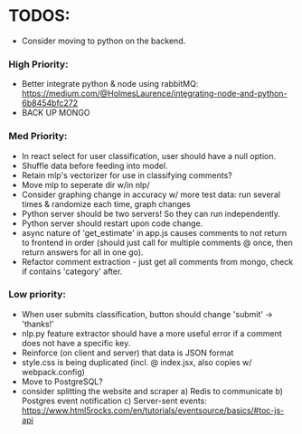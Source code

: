 # TODOS:
- Consider moving to python on the backend.

### High Priority:
- Better integrate python & node using rabbitMQ: https://medium.com/@HolmesLaurence/integrating-node-and-python-6b8454bfc272
- BACK UP MONGO

### Med Priority:
- In react select for user classification, user should have a null option.
- Shuffle data before feeding into model.
- Retain mlp's vectorizer for use in classifying comments?
- Move mlp to seperate dir w/in nlp/
- Consider graphing change in accuracy w/ more test data: run several times & randomize each time, graph changes
- Python server should be two servers! So they can run independently.
- Python server should restart upon code change.
- async nature of 'get_estimate' in app.js causes comments to not return to frontend in order (should just call for multiple comments @ once, then return answers for all in one go).
- Refactor comment extraction - just get all comments from mongo, check if contains 'category' after.

### Low priority:
- When user submits classification, button should change 'submit' -> 'thanks!'
- nlp.py feature extractor should have a more useful error if a comment does not have a specific key.
- Reinforce (on client and server) that data is JSON format
- style.css is being duplicated (incl. @ index.jsx, also copies w/ webpack.config)
- Move to PostgreSQL?
- consider splitting the website and scraper
    a) Redis to communicate
    b) Postgres event notification
    c) Server-sent events: https://www.html5rocks.com/en/tutorials/eventsource/basics/#toc-js-api


